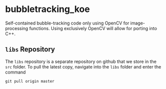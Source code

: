 # bubbletracking_koe

Self-contained bubble-tracking code only using OpenCV for image-processing functions. 
Using exclusively OpenCV will allow for porting into C++.

## `libs` Repository

The `libs` repository is a separate repository on github that we store in the `src` folder.
To pull the latest copy, navigate into the `libs` folder and enter the command

```
git pull origin master
```
